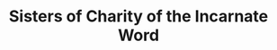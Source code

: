 ---
layout: repo
title: "Sisters of Charity of the Incarnate Word"
id: 17318
permalink: repos/17318/
---
